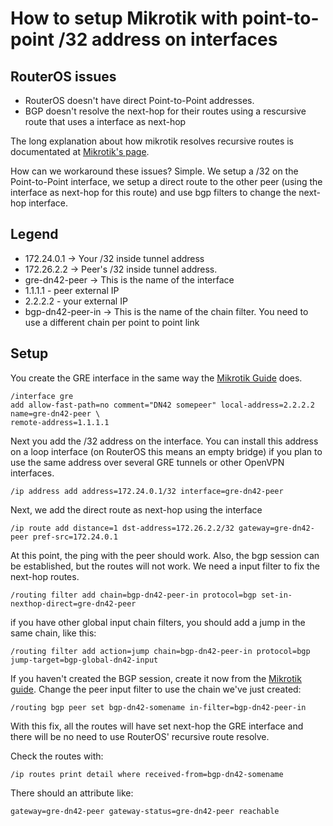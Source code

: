 # How to setup Mikrotik with point-to-point /32 address on interfaces

## RouterOS issues

 * RouterOS doesn't have direct Point-to-Point addresses.
 * BGP doesn't resolve the next-hop for their routes using a rescursive route that uses a interface as next-hop

The long explanation about how mikrotik resolves recursive routes is documentated at [Mikrotik's page](https://wiki.mikrotik.com/wiki/Manual:IP/Route#Nexthop_lookup).

How can we workaround these issues? Simple. We setup a /32 on the Point-to-Point interface, we setup a direct route to the other peer (using the interface as next-hop for this route) and use bgp filters to change the next-hop interface.

## Legend

 * 172.24.0.1 -> Your /32 inside tunnel address
 * 172.26.2.2 -> Peer's /32 inside tunnel address.
 * gre-dn42-peer -> This is the name of the interface
 * 1.1.1.1 - peer external IP
 * 2.2.2.2 - your external IP
 * bgp-dn42-peer-in -> This is the name of the chain filter. You need to use a different chain per point to point link

## Setup

You create the GRE interface in the same way the [Mikrotik Guide](/howto/mikrotik) does.

```
/interface gre
add allow-fast-path=no comment="DN42 somepeer" local-address=2.2.2.2 name=gre-dn42-peer \
remote-address=1.1.1.1
```

Next you add the /32 address on the interface. You can install this address on a loop interface (on RouterOS this means an empty bridge) if you plan to use the same address over several GRE tunnels or other OpenVPN interfaces.

```
/ip address add address=172.24.0.1/32 interface=gre-dn42-peer
```

Next, we add the direct route as next-hop using the interface

```
/ip route add distance=1 dst-address=172.26.2.2/32 gateway=gre-dn42-peer pref-src=172.24.0.1
```

At this point, the ping with the peer should work. Also, the bgp session can be established, but the routes will not work. We need a input filter to fix the next-hop routes.

```
/routing filter add chain=bgp-dn42-peer-in protocol=bgp set-in-nexthop-direct=gre-dn42-peer
```

if you have other global input chain filters, you should add a jump in the same chain, like this:
```
/routing filter add action=jump chain=bgp-dn42-peer-in protocol=bgp jump-target=bgp-global-dn42-input
```

If you haven't created the BGP session, create it now from the [Mikrotik guide](/howto/mikrotik#how-to-connect-to-dn42-using-mikrotik-routeros_bgp). Change the peer input filter to use the chain we've just created:

```
/routing bgp peer set bgp-dn42-somename in-filter=bgp-dn42-peer-in
```

With this fix, all the routes will have set next-hop the GRE interface and there will be no need to use RouterOS' recursive route resolve.

Check the routes with:
```
/ip routes print detail where received-from=bgp-dn42-somename
```

There should an attribute like:
```
gateway=gre-dn42-peer gateway-status=gre-dn42-peer reachable
```